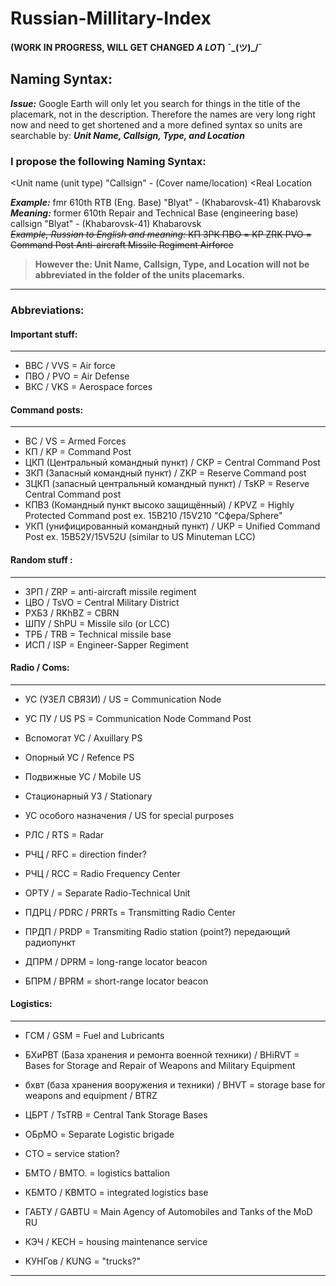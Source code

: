 # Russian-Millitary-Index

**(WORK IN PROGRESS, WILL GET CHANGED _A LOT_) ¯\_(ツ)_/¯**

## Naming Syntax:

**_Issue:_**
Google Earth will only let you search for things in the title of the placemark, not in the description. 
Therefore the names are very long right now and need to get shortened and a more defined syntax so units are searchable by: 
***Unit Name, Callsign, Type, and Location***


### I propose the following Naming Syntax:

<inactive> <Unit name (unit type) "Callsign" - (Cover name/location) <Real Location <br>

**_Example:_** 
fmr 610th RTB (Eng. Base) "Blyat" - (Khabarovsk-41) Khabarovsk<br>
**_Meaning:_**
former 610th Repair and Technical Base (engineering base) callsign "Blyat" - (Khabarovsk-41) Khabarovsk<br>
	~~_Example, Russian to English and meaning:_
КП ЗРК ПВО = KP ZRK PVO = Command Post Anti-aircraft Missile Regiment Airforce~~


> **However the: Unit Name, Callsign, Type, and Location will not be abbreviated in the folder of the units placemarks.**

-------------------------------------------------
### Abbreviations:

#### Important stuff: 
---------------- 
- ВВС / VVS = Air force
- ПВО / PVO = Air Defense
- ВКС / VKS = Aerospace forces

#### Command posts:  
------------ -  
- ВС / VS = Armed Forces 
- КП  / KP = Command Post  
- ЦКП (Центральный командный пункт) / CKP = Central Command Post 
- ЗКП (Запасный командный пункт) / ZKP = Reserve Command post  
- ЗЦКП (запасный центральный командный пункт) / TsKP = Reserve Central Command post  
- КПВЗ (Командный пункт высоко защищённый) / KPVZ = Highly Protected Command post ex. 15В210 /15V210 "Сфера/Sphere" 
- УКП (унифицированный командный пункт) / UKP  = Unified Command Post ex. 15В52У/15V52U (similar to US Minuteman LCC)


#### Random stuff : 
------------------ 
- ЗРП / ZRP = anti-aircraft missile regiment    
- ЦВО / TsVO = Central Military District  
- РХБЗ / RKhBZ = CBRN  
- ШПУ / ShPU = Missile silo (or LCC)  
- ТРБ / TRB = Technical missile base 
- ИСП / ISP = Engineer-Sapper Regiment 


#### Radio / Coms:
-------------
- УС (УЗЕЛ СВЯЗИ) / US = Communication Node
- УС ПУ / US PS = Communication Node Command Post  
- Вспомогат УС / Axuillary PS  
- Опорный УС / Refence PS  
- Подвижные УС / Mobile US  
- Стационарный УЗ / Stationary  
- УС особого назначения / US for special purposes   

- РЛС / RTS = Radar  
- РЧЦ / RFC = direction finder?  
- РЧЦ / RCC =  Radio Frequency Center  
- ОРТУ / = Separate Radio-Technical Unit 
- ПДРЦ / PDRC / PRRTs = Transmitting Radio Center  
- ПРДП / PRDP = Transmiting Radio station (point?)        передающий радиопункт 
- ДПРМ / DPRM = long-range locator beacon  
- БПРМ / BPRM = short-range locator beacon  

#### Logistics: 
----------
- ГСМ / GSM = Fuel and Lubricants  
- БХиРВТ (База хранения и ремонта военной техники) / BHiRVT = Bases for Storage and Repair of Weapons and Military Equipment
- бхвт (база хранения вооружения и техники) / BHVT = storage base for weapons and equipment 
/ BTRZ 
- ЦБРТ / TsTRB = Central Tank Storage Bases 

- ОБрМО = Separate Logistic brigade 
- CTO = service station? 
- БМТО  / BMTO. = logistics battalion 
- КБМТО / KBMTO = integrated logistics base  
- ГАБТУ / GABTU = Main Agency of Automobiles and Tanks of the MoD RU 
- КЭЧ / KECH = housing maintenance service   
- КУНГов / KUNG = "trucks?"

-----------------------------------------
